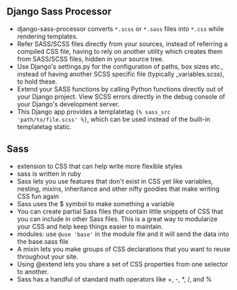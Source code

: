 ## Django Sass Processor
- django-sass-processor converts `*.scss` or `*.sass` files into `*.css` while rendering templates.
- Refer SASS/SCSS files directly from your sources, instead of referring a compiled CSS file, having to rely on another utility which creates them from SASS/SCSS files, hidden in your source tree.
- Use Django's settings.py for the configuration of paths, box sizes etc., instead of having another SCSS specific file (typically _variables.scss), to hold these.
- Extend your SASS functions by calling Python functions directly out of your Django project.
View SCSS errors directly in the debug console of your Django's development server.
- This Django app provides a templatetag `{% sass_src 'path/to/file.scss' %}`, which can be used instead of the built-in templatetag static.

## Sass
- extension to CSS that can help write more flexible styles
- sass is written in ruby
- Sass lets you use features that don't exist in CSS yet like variables, nesting, mixins, inheritance and other nifty goodies that make writing CSS fun again
- Sass uses the $ symbol to make something a variable
- You can create partial Sass files that contain little snippets of CSS that you can include in other Sass files. This is a great way to modularize your CSS and help keep things easier to maintain.
- modules: use `@use 'base'` in the module file and it will send the data into the base.sass file
-  A mixin lets you make groups of CSS declarations that you want to reuse throughout your site.
- Using @extend lets you share a set of CSS properties from one selector to another.
- Sass has a handful of standard math operators like +, -, *, /, and %